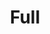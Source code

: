 ---
title: "Full"
url: /ciudad-autonoma-de-buenos-aires/full-avenida-dorrego/
shop: Lebensmittel
---